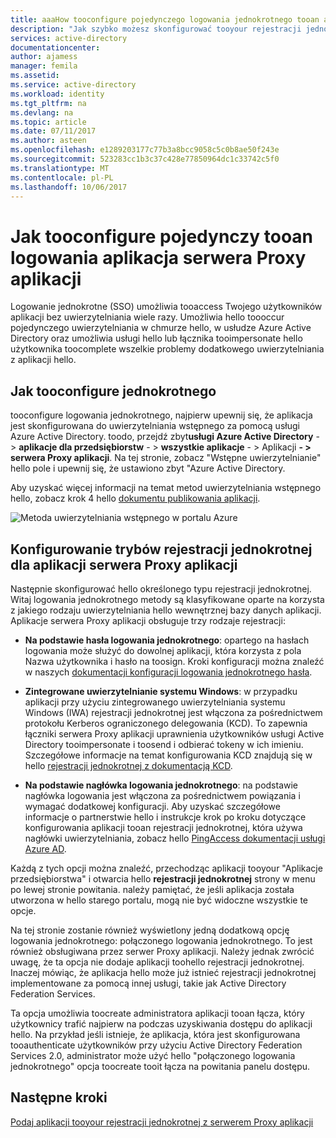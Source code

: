 ```yaml
---
title: aaaHow tooconfigure pojedynczego logowania jednokrotnego tooan aplikacji serwera Proxy aplikacji | Dokumentacja firmy Microsoft
description: "Jak szybko możesz skonfigurować tooyour rejestracji jednokrotnej aplikacji serwera proxy aplikacji"
services: active-directory
documentationcenter: 
author: ajamess
manager: femila
ms.assetid: 
ms.service: active-directory
ms.workload: identity
ms.tgt_pltfrm: na
ms.devlang: na
ms.topic: article
ms.date: 07/11/2017
ms.author: asteen
ms.openlocfilehash: e1289203177c77b3a8bcc9058c5c0b8ae50f243e
ms.sourcegitcommit: 523283cc1b3c37c428e77850964dc1c33742c5f0
ms.translationtype: MT
ms.contentlocale: pl-PL
ms.lasthandoff: 10/06/2017
---
```

# <a name="how-tooconfigure-single-sign-on-tooan-application-proxy-application"></a>Jak tooconfigure pojedynczy tooan logowania aplikacja serwera Proxy aplikacji

Logowanie jednokrotne (SSO) umożliwia tooaccess Twojego użytkowników aplikacji bez uwierzytelniania wiele razy. Umożliwia hello toooccur pojedynczego uwierzytelniania w chmurze hello, w usłudze Azure Active Directory oraz umożliwia usługi hello lub łącznika tooimpersonate hello użytkownika toocomplete wszelkie problemy dodatkowego uwierzytelniania z aplikacji hello.

## <a name="how-tooconfigure-single-sign-on"></a>Jak tooconfigure jednokrotnego
tooconfigure logowania jednokrotnego, najpierw upewnij się, że aplikacja jest skonfigurowana do uwierzytelniania wstępnego za pomocą usługi Azure Active Directory. toodo, przejdź zbyt**usługi Azure Active Directory**  - &gt; **aplikacje dla przedsiębiorstw**  - &gt; **wszystkie aplikacje**  - &gt; Aplikacji  **- &gt; serwera Proxy aplikacji**. Na tej stronie, zobacz "Wstępne uwierzytelnianie" hello pole i upewnij się, że ustawiono zbyt "Azure Active Directory. 

Aby uzyskać więcej informacji na temat metod uwierzytelniania wstępnego hello, zobacz krok 4 hello [dokumentu publikowania aplikacji](https://docs.microsoft.com/azure/active-directory/application-proxy-publish-azure-portal).

   ![Metoda uwierzytelniania wstępnego w portalu Azure](./media/application-proxy-config-sso-how-to/app-proxy.png)

## <a name="configuring-single-sign-on-modes-for-application-proxy-applications"></a>Konfigurowanie trybów rejestracji jednokrotnej dla aplikacji serwera Proxy aplikacji
Następnie skonfigurować hello określonego typu rejestracji jednokrotnej. Witaj logowania jednokrotnego metody są klasyfikowane oparte na korzysta z jakiego rodzaju uwierzytelniania hello wewnętrznej bazy danych aplikacji. Aplikacje serwera Proxy aplikacji obsługuje trzy rodzaje rejestracji:

-   **Na podstawie hasła logowania jednokrotnego**: opartego na hasłach logowania może służyć do dowolnej aplikacji, która korzysta z pola Nazwa użytkownika i hasło na toosign. Kroki konfiguracji można znaleźć w naszych [dokumentacji konfiguracji logowania jednokrotnego hasła](https://docs.microsoft.com/azure/active-directory/active-directory-enterprise-apps-whats-new-azure-portal#bring-your-own-password-sso-applications).

-   **Zintegrowane uwierzytelnianie systemu Windows**: w przypadku aplikacji przy użyciu zintegrowanego uwierzytelniania systemu Windows (IWA) rejestracji jednokrotnej jest włączona za pośrednictwem protokołu Kerberos ograniczonego delegowania (KCD). To zapewnia łączniki serwera Proxy aplikacji uprawnienia użytkowników usługi Active Directory tooimpersonate i toosend i odbierać tokeny w ich imieniu. Szczegółowe informacje na temat konfigurowania KCD znajdują się w hello [rejestracji jednokrotnej z dokumentacją KCD](https://docs.microsoft.com/azure/active-directory/active-directory-application-proxy-sso-using-kcd).

-   **Na podstawie nagłówka logowania jednokrotnego**: na podstawie nagłówka logowania jest włączona za pośrednictwem powiązania i wymagać dodatkowej konfiguracji. Aby uzyskać szczegółowe informacje o partnerstwie hello i instrukcje krok po kroku dotyczące konfigurowania aplikacji tooan rejestracji jednokrotnej, która używa nagłówki uwierzytelniania, zobacz hello [PingAccess dokumentacji usługi Azure AD](https://docs.microsoft.com/azure/active-directory/application-proxy-ping-access).

Każdą z tych opcji można znaleźć, przechodząc aplikacji tooyour "Aplikacje przedsiębiorstwa" i otwarcia hello **rejestracji jednokrotnej** strony w menu po lewej stronie powitania. należy pamiętać, że jeśli aplikacja została utworzona w hello starego portalu, mogą nie być widoczne wszystkie te opcje.

Na tej stronie zostanie również wyświetlony jedną dodatkową opcję logowania jednokrotnego: połączonego logowania jednokrotnego. To jest również obsługiwana przez serwer Proxy aplikacji. Należy jednak zwrócić uwagę, że ta opcja nie dodaje aplikacji toohello rejestracji jednokrotnej. Inaczej mówiąc, że aplikacja hello może już istnieć rejestracji jednokrotnej implementowane za pomocą innej usługi, takie jak Active Directory Federation Services. 

Ta opcja umożliwia toocreate administratora aplikacji tooan łącza, który użytkownicy trafić najpierw na podczas uzyskiwania dostępu do aplikacji hello. Na przykład jeśli istnieje, że aplikacja, która jest skonfigurowana tooauthenticate użytkowników przy użyciu Active Directory Federation Services 2.0, administrator może użyć hello "połączonego logowania jednokrotnego" opcja toocreate tooit łącza na powitania panelu dostępu.

## <a name="next-steps"></a>Następne kroki
[Podaj aplikacji tooyour rejestracji jednokrotnej z serwerem Proxy aplikacji](active-directory-application-proxy-sso-using-kcd.md)
